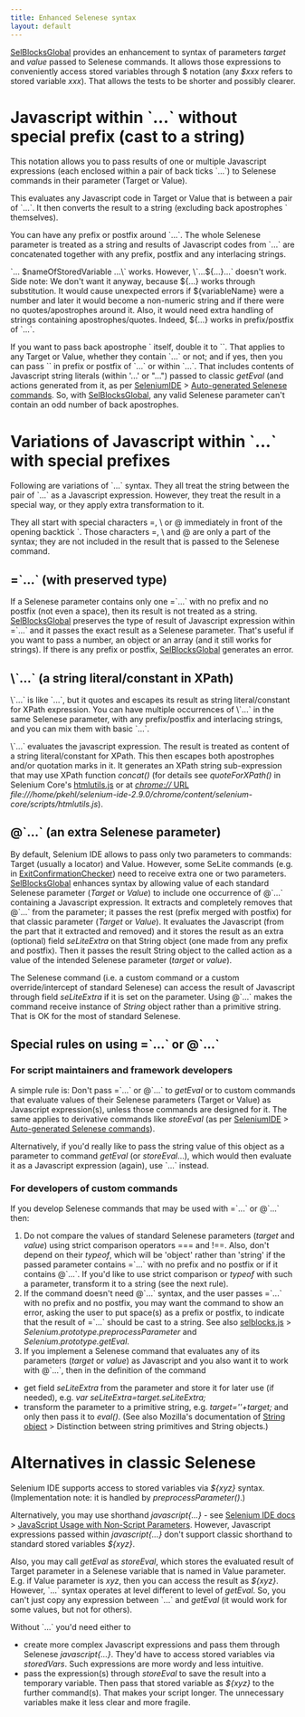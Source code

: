 ```yaml
---
title: Enhanced Selenese syntax
layout: default
---
```

[SelBlocksGlobal](SelBlocksGlobal) provides an enhancement to syntax of parameters _target_ and _value_ passed to Selenese commands. It allows those expressions to conveniently access stored variables through $ notation (any _$xxx_ refers to stored variable _xxx_). That allows the tests to be shorter and possibly clearer.

# Javascript within \`...\` without special prefix (cast to a string) #
This notation allows you to pass results of one or multiple Javascript expressions (each enclosed within a pair of back ticks \`...\`) to Selenese commands in their parameter (Target or Value).

This evaluates any Javascript code in Target or Value that is between a pair of \`...\`. It then converts the result to a string (excluding back apostrophes \` themselves).

You can have any prefix or postfix around \`...\`. The whole Selenese parameter is treated as a string and results of Javascript codes from \`...\` are concatenated together with any prefix, postfix and any interlacing strings.

\`... $nameOfStoredVariable ...\` works. However, \`...${...}...\` doesn't work. Side note: We don't want it anyway, because ${...} works through substitution. It would cause unexpected errors if ${variableName} were a number and later it would become a non-numeric string and if there were no quotes/apostrophes around it. Also, it would need extra handling of strings containing apostrophes/quotes. Indeed, ${...} works in prefix/postfix of \`...\`.

If you want to pass back apostrophe \` itself, double it to \`\`. That applies to any Target or Value, whether they contain \`...\` or not; and if yes, then you can pass \`\` in prefix or postfix of \`...\` or within \`...\`. That includes contents of Javascript string literals (within '...' or "...") passed to classic _getEval_ (and actions generated from it, as per [SeleniumIDE](SeleniumIDE) > [Auto-generated Selenese commands](SeleniumIDE#auto-generated-selenese-commands). So, with [SelBlocksGlobal](SelBlocksGlobal), any valid Selenese parameter can't contain an odd number of back apostrophes.

# Variations of Javascript within \`...\` with special prefixes
Following are variations of \`...\` syntax. They all treat the string between the pair of \`...\` as a Javascript expression. However, they treat the result in a special way, or they apply extra transformation to it.

They all start with special characters =, \ or @ immediately in front of the opening backtick \`. Those characters =, \ and @ are only a part of the syntax; they are not included in the result that is passed to the Selenese command.

## =\`...\` (with preserved type)
If a Selenese parameter contains only one =\`...\` with no prefix and no postfix (not even a space), then its result is not treated as a string. [SelBlocksGlobal](SelBlocksGlobal) preserves the type of result of Javascript expression within =\`...\` and it passes the exact result as a Selenese parameter. That's useful if you want to pass a number, an object or an array (and it still works for strings). If there is any prefix or postfix, [SelBlocksGlobal](SelBlocksGlobal) generates an error.

## \\\`...\` (a string literal/constant in XPath)
\\\`...\` is like \`...\`, but it quotes and escapes its result as string literal/constant for XPath expression. You can have multiple occurrences of \\\`...\` in the same Selenese parameter, with any prefix/postfix and interlacing strings, and you can mix them with basic \`...\`.

\\\`...\` evaluates the javascript expression. The result is treated as content of a string literal/constant for XPath. This then escapes both apostrophes and/or quotation marks in it. It generates an XPath string sub-expression that may use XPath function _concat()_ (for details see _quoteForXPath()_ in Selenium Core's [htmlutils.js](https://github.com/SeleniumHQ/selenium/blob/master/javascript/selenium-core/scripts/htmlutils.js) or at [_chrome://_ URL](AboutDocumentation#firefox-chrome-urls-for-documentation-and-gui) _file:///home/pkehl/selenium-ide-2.9.0/chrome/content/selenium-core/scripts/htmlutils.js_).

## @\`...\` (an extra Selenese parameter)
By default, Selenium IDE allows to pass only two parameters to commands: Target (usually a locator) and Value. However, some SeLite commands (e.g. in [ExitConfirmationChecker](ExitConfirmationChecker)) need to receive extra one or two parameters. [SelBlocksGlobal](SelBlocksGlobal) enhances syntax by allowing value of each standard Selenese parameter (_Target_ or _Value_) to include one occurrence of @\`...\` containing a Javascript expression. It extracts and completely removes that @\`...\` from the parameter; it passes the rest (prefix merged with postfix) for that classic parameter (_Target_ or _Value_). It evaluates the Javascript (from the part that it extracted and removed) and it stores the result as an extra (optional) field _seLiteExtra_ on that String object (one made from any prefix and postfix).
Then it passes the result String object to the called action as a value of the intended Selenese parameter (_target_ or _value_).

The Selenese command (i.e. a custom command or a custom override/intercept of standard Selenese) can access the result of Javascript through field _seLiteExtra_ if it is set on the parameter. Using @\`...\` makes the command receive instance of _String_ object rather than a primitive string. That is OK for the most of standard Selenese.

## Special rules on using =\`...\` or @\`...\`

### For script maintainers and framework developers
A simple rule is: Don't pass =\`...\` or @\`...\` to _getEval_ or to custom commands that evaluate values of their Selenese parameters (Target or Value) as Javascript expression(s), unless those commands are designed for it. The same applies to derivative commands like _storeEval_ (as per  [SeleniumIDE](SeleniumIDE) > [Auto-generated Selenese commands](SeleniumIDE#auto-generated-selenese-commands)).

Alternatively, if you'd really like to pass the string value of this object as a parameter to command _getEval_ (or _storeEval_...), which would then evaluate it as a Javascript expression (again), use \`...\` instead.

### For developers of custom commands
If you develop Selenese commands that may be used with =\`...\` or @\`...\` then:

1. Do not compare the values of standard Selenese parameters (_target_ and _value_) using strict comparison operators === and !==. Also, don't depend on their _typeof_, which will be 'object' rather than 'string' if the passed parameter contains =\`...\` with no prefix and no postfix or if it contains @\`...\`. If you'd like to use strict comparison or _typeof_ with such a parameter, transform it to a string (see the next rule).
2. If the command doesn't need @\`...\` syntax, and the user passes =\`...\` with no prefix and no postfix, you may want the command to show an error, asking the user to put space(s) as a prefix or postfix, to indicate that the result of =\`...\` should be cast to a string. See also [selblocks.js](https://code.google.com/p/selite/source/browse/src/chrome/content/extensions/selblocks.js?repo=sel-blocks-global) > _Selenium.prototype.preprocessParameter_ and _Selenium.prototype.getEval_.
3. If you implement a Selenese command that evaluates any of its parameters (_target_ or _value_) as Javascript and you also want it to work with @\`...\`, then in the definition of the command
  * get field _seLiteExtra_ from the parameter and store it for later use (if needed), e.g. <i>var seLiteExtra=target.seLiteExtra;</i>
  * transform the parameter to a primitive string, e.g. <i>target=''+target;</i> and only then pass it to _eval()_.
(See also Mozilla's documentation of [String object](https://developer.mozilla.org/en-US/docs/Web/JavaScript/Reference/Global_Objects/String) > Distinction between string primitives and String objects.)

# Alternatives in classic Selenese
Selenium IDE supports access to stored variables via _${xyz}_ syntax. (Implementation note: it is handled by _preprocessParameter()_.)

Alternatively, you may use shorthand _javascript{...}_ - see [Selenium IDE docs](http://docs.seleniumhq.org/docs/02_selenium_ide.jsp) > [JavaScript Usage with Non-Script Parameters](http://docs.seleniumhq.org/docs/02_selenium_ide.jsp#javascript-usage-with-non-script-parameters). However, Javascript expressions passed within _javascript{...}_ don't support classic shorthand to standard stored variables _${xyz}_.

Also, you may call _getEval_ as _storeEval_, which stores the evaluated result of Target parameter in a Selenese variable that is named in Value parameter. E.g. if Value parameter is _xyz_, then you can access the result as _${xyz}_. However, \`...\` syntax operates at level different to level of _getEval_. So, you can't just copy any expression between \`...\` and _getEval_ (it would work for some values, but not for others).

Without \`...\` you'd need either to
  * create more complex Javascript expressions and pass them through Selenese _javascript{...}_. They'd have to access stored variables via _storedVars_. Such expressions are more wordy and less intuitive.
  * pass the expression(s) through _storeEval_ to save the result into a temporary variable. Then pass that stored variable as _${xyz}_ to the further command(s). That makes your script longer. The unnecessary variables make it less clear and more fragile.

